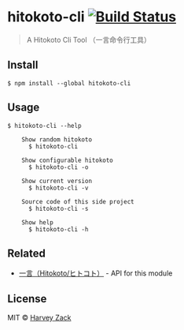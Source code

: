 # hitokoto-cli [![Build Status](https://www.travis-ci.org/zhw2590582/hitokoto-cli.svg?branch=master)](https://www.travis-ci.org/zhw2590582/hitokoto-cli)
> A Hitokoto Cli Tool （一言命令行工具）

## Install

```
$ npm install --global hitokoto-cli
```

## Usage

```
$ hitokoto-cli --help

    Show random hitokoto
      $ hitokoto-cli

    Show configurable hitokoto
      $ hitokoto-cli -o
    
    Show current version
      $ hitokoto-cli -v

    Source code of this side project
      $ hitokoto-cli -s

    Show help
      $ hitokoto-cli -h
```

## Related

- [一言（Hitokoto/ヒトコト）](https://api.imjad.cn/hitokoto.md) - API for this module

## License

MIT © [Harvey Zack](https://www.zhw-island.com/)